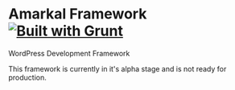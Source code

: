 # Amarkal Framework [![Built with Grunt](https://cdn.gruntjs.com/builtwith.png)](http://gruntjs.com/)

WordPress Development Framework

This framework is currently in it's alpha stage and is not ready for production.
